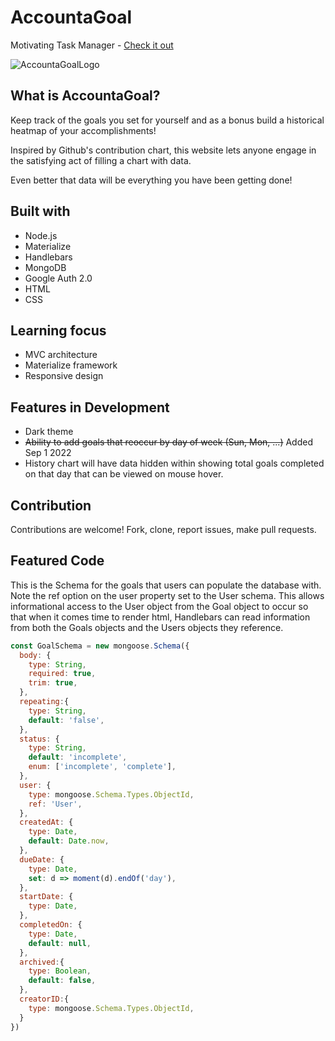 # AccountaGoal
Motivating Task Manager - [Check it out](https://accountagoal.herokuapp.com/)

![AccountaGoalLogo](https://user-images.githubusercontent.com/46502883/185517168-3c9b4e6e-1fa0-49ca-ae15-2a413cdc3370.png)

## What is AccountaGoal?
Keep track of the goals you set for yourself and as a bonus build a historical heatmap of
your accomplishments!

Inspired by Github's contribution chart, this website lets anyone engage
in the satisfying act of filling a chart with data.

Even better that data will be everything you have been getting done!

## Built with
- Node.js
- Materialize
- Handlebars
- MongoDB
- Google Auth 2.0
- HTML
- CSS

## Learning focus
- MVC architecture
- Materialize framework
- Responsive design

## Features in Development
- Dark theme
- ~~Ability to add goals that reoccur by day of week (Sun, Mon, ...)~~ Added Sep 1 2022
- History chart will have data hidden within showing total goals completed on that day that can be viewed on mouse hover.

## Contribution
Contributions are welcome! Fork, clone, report issues, make pull requests.

## Featured Code
This is the Schema for the goals that users can populate the database with.
Note the ref option on the user property set to the User schema. This allows informational access to the User object from the Goal object to occur so that when it comes time to render html, Handlebars can read information from both the Goals objects and the Users objects they reference.

```javascript
const GoalSchema = new mongoose.Schema({
  body: {
    type: String,
    required: true,
    trim: true,
  },
  repeating:{
    type: String,
    default: 'false',
  },
  status: {
    type: String,
    default: 'incomplete',
    enum: ['incomplete', 'complete'],
  },
  user: {
    type: mongoose.Schema.Types.ObjectId,
    ref: 'User',
  },
  createdAt: {
    type: Date,
    default: Date.now,
  },
  dueDate: {
    type: Date,
    set: d => moment(d).endOf('day'),
  },
  startDate: {
    type: Date,
  },
  completedOn: {
    type: Date,
    default: null,
  },
  archived:{
    type: Boolean,
    default: false,
  },
  creatorID:{
    type: mongoose.Schema.Types.ObjectId,
  }
})
```
